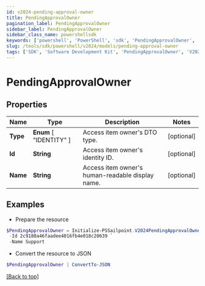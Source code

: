 ```yaml
---
id: v2024-pending-approval-owner
title: PendingApprovalOwner
pagination_label: PendingApprovalOwner
sidebar_label: PendingApprovalOwner
sidebar_class_name: powershellsdk
keywords: ['powershell', 'PowerShell', 'sdk', 'PendingApprovalOwner', 'V2024PendingApprovalOwner'] 
slug: /tools/sdk/powershell/v2024/models/pending-approval-owner
tags: ['SDK', 'Software Development Kit', 'PendingApprovalOwner', 'V2024PendingApprovalOwner']
---
```



# PendingApprovalOwner

## Properties

Name | Type | Description | Notes
------------ | ------------- | ------------- | -------------
**Type** |  **Enum** [  "IDENTITY" ] | Access item owner's DTO type. | [optional] 
**Id** | **String** | Access item owner's identity ID. | [optional] 
**Name** | **String** | Access item owner's human-readable display name. | [optional] 

## Examples

- Prepare the resource
```powershell
$PendingApprovalOwner = Initialize-PSSailpoint.V2024PendingApprovalOwner  -Type IDENTITY `
 -Id 2c9180a46faadee4016fb4e018c20639 `
 -Name Support
```

- Convert the resource to JSON
```powershell
$PendingApprovalOwner | ConvertTo-JSON
```


[[Back to top]](#) 

